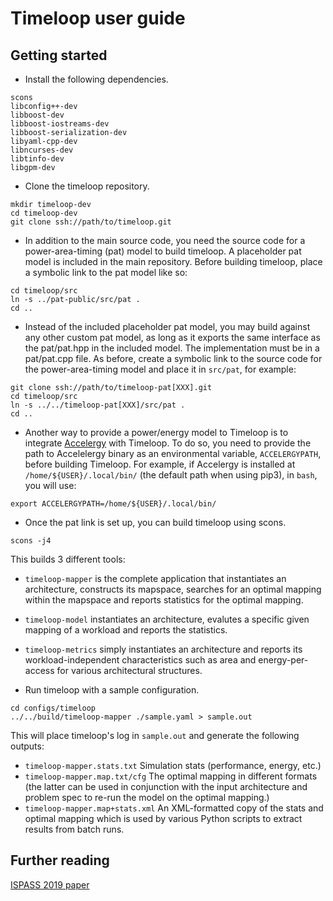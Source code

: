 # Timeloop user guide

## Getting started

* Install the following dependencies.
```
scons
libconfig++-dev
libboost-dev
libboost-iostreams-dev
libboost-serialization-dev
libyaml-cpp-dev
libncurses-dev
libtinfo-dev
libgpm-dev
```

* Clone the timeloop repository.
```
mkdir timeloop-dev
cd timeloop-dev
git clone ssh://path/to/timeloop.git
```

* In addition to the main source code, you need the source code for a
  power-area-timing (pat) model to build timeloop. A placeholder pat model
  is included in the main repository. Before building timeloop, place a
  symbolic link to the pat model like so:
```
cd timeloop/src
ln -s ../pat-public/src/pat .
cd ..
```

* Instead of the included placeholder pat model, you may build against any
  other custom pat model, as long as it exports the same interface as the
  pat/pat.hpp in the included model. The implementation must be in a
  pat/pat.cpp file. As before, create a symbolic link to the source code for
  the power-area-timing model and place it in `src/pat`, for example:
```
git clone ssh://path/to/timeloop-pat[XXX].git
cd timeloop/src
ln -s ../../timeloop-pat[XXX]/src/pat .
cd ..
```

* Another way to provide a power/energy model to Timeloop is to integrate
[Accelergy](http://accelergy.mit.edu) with Timeloop. To do so, you need to
provide the path to Accelelergy binary as an environmental variable,
`ACCELERGYPATH`, before building Timeloop. For example, if Accelergy is
installed at `/home/${USER}/.local/bin/` (the default path when using pip3), in
`bash`, you will use:
```
export ACCELERGYPATH=/home/${USER}/.local/bin/
```

* Once the pat link is set up, you can build timeloop using scons.
```
scons -j4
```
This builds 3 different tools:
* `timeloop-mapper` is the complete application that instantiates an architecture,
  constructs its mapspace, searches for an optimal mapping within the mapspace
  and reports statistics for the optimal mapping.
* `timeloop-model` instantiates an architecture, evalutes a specific given
  mapping of a workload and reports the statistics.
* `timeloop-metrics` simply instantiates an architecture and reports its
  workload-independent characteristics such as area and energy-per-access
  for various architectural structures.

* Run timeloop with a sample configuration.
```
cd configs/timeloop
../../build/timeloop-mapper ./sample.yaml > sample.out
```

This will place timeloop's log in `sample.out` and generate the following outputs:
* `timeloop-mapper.stats.txt` Simulation stats (performance, energy, etc.)
* `timeloop-mapper.map.txt/cfg` The optimal mapping in different formats
  (the latter can be used in conjunction with the
  input architecture and problem spec to re-run the model on the optimal
  mapping.)
* `timeloop-mapper.map+stats.xml` An XML-formatted copy of the stats and optimal mapping
  which is used by various Python scripts to extract results from batch runs.

## Further reading
[ISPASS 2019 paper](http://parashar.org/ispass19.pdf)
